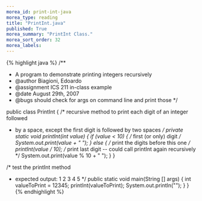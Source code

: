 ```yaml
---
morea_id: print-int-java
morea_type: reading
title: "PrintInt.java"
published: True
morea_summary: "PrintInt Class."
morea_sort_order: 32
morea_labels: 
---
```


{% highlight java %}
/**
 * A program to demonstrate printing integers recursively
 * @author        Biagioni, Edoardo
 * @assignment    ICS 211 in-class example
 * @date          August 29th, 2007 
 * @bugs          should check for args on command line and print those
 */

public class PrintInt {
  /* recursive method to print each digit of an integer followed
   * by a space, except the first digit is followed by two spaces */
  private static void printInt(int value) {
    if (value < 10) {            /* first (or only) digit */
      System.out.print(value + "  ");
    } else {
      /* print the digits before this one */
      printInt(value / 10);
      /* print last digit -- could call printInt again recursively */
      System.out.print(value % 10 + " ");
    }
  }

  /* test the printInt method
   * expected output: 1  2 3 4 5 
   */
  public static void main(String [] args) {
    int valueToPrint = 12345;
    printInt(valueToPrint);
    System.out.println("");
  }
}
{% endhighlight %}